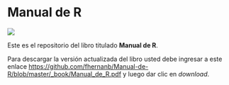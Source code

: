 # Manual de R

[![](http://cranlogs.r-pkg.org/badges/ggplot2)](http://cran.rstudio.com/web/packages/ggplot2/index.html)

Este es el repositorio del libro titulado __Manual de R__.

Para descargar la versión actualizada del libro usted debe ingresar a este enlace https://github.com/fhernanb/Manual-de-R/blob/master/_book/Manual_de_R.pdf y luego dar clic en _download_.
